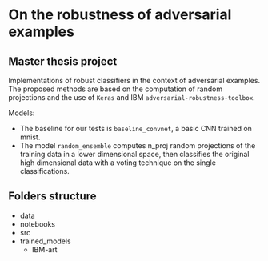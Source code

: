 # On the robustness of adversarial examples
## Master thesis project 

Implementations of robust classifiers in the context of adversarial examples.
The proposed methods are based on the computation of random projections and the use of `Keras` and 
IBM `adversarial-robustness-toolbox`.

Models:
- The baseline for our tests is `baseline_convnet`, a basic CNN trained on mnist.
- The model `random_ensemble` computes n_proj random projections of the training data in a lower dimensional space,
then classifies the original high dimensional data with a voting technique on the single classifications.

## Folders structure

- data
- notebooks
- src
- trained_models
    - IBM-art

